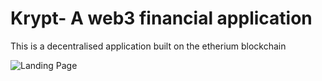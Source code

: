 # Krypt- A web3 financial application
  This is a decentralised application built on the etherium blockchain

  ![Landing Page](https://camo.githubusercontent.com/b61e5e14fa54284302665905b7548c96dc36a81c500fbda2172f0ce95ce8302a/68747470733a2f2f692e6962622e636f2f44564634744e572f696d6167652e706e67)

